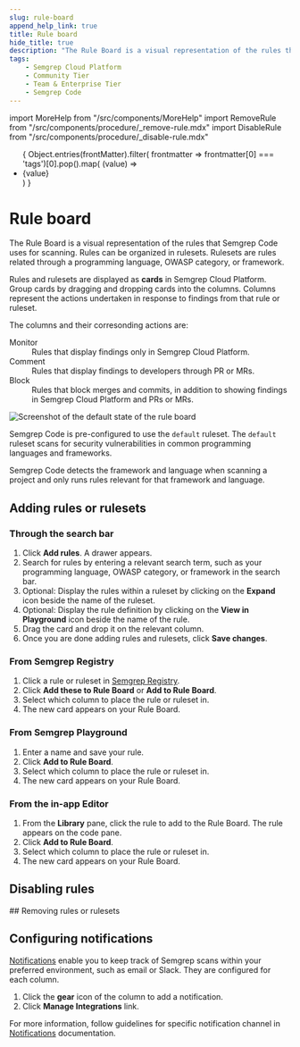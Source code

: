 ```yaml
---
slug: rule-board
append_help_link: true
title: Rule board
hide_title: true
description: "The Rule Board is a visual representation of the rules that Semgrep Cloud Platform uses to scan code. Rules are cards, and are grouped into columns representing the actions undertaken (whether to block, comment, or silently monitor) when a finding surfaces."
tags:
    - Semgrep Cloud Platform
    - Community Tier
    - Team & Enterprise Tier
    - Semgrep Code
---
```


import MoreHelp from "/src/components/MoreHelp"
import RemoveRule from "/src/components/procedure/_remove-rule.mdx"
import DisableRule from "/src/components/procedure/_disable-rule.mdx"

<ul id="tag__badge-list">
{
Object.entries(frontMatter).filter(
    frontmatter => frontmatter[0] === 'tags')[0].pop().map(
    (value) => <li class='tag__badge-item'>{value}</li> )
}
</ul>

# Rule board

The Rule Board is a visual representation of the rules that Semgrep Code uses for scanning. Rules can be organized in rulesets. Rulesets are rules related through a programming language, OWASP category, or framework.

Rules and rulesets are displayed as **cards** in Semgrep Cloud Platform. Group cards by dragging and dropping cards into the columns. Columns represent the actions undertaken in response to findings from that rule or ruleset.

The columns and their corresonding actions are:

<dl>
    <dt>Monitor</dt>
    <dd>Rules that display findings only in Semgrep Cloud Platform.</dd>
    <dt>Comment</dt>
    <dd>Rules that display findings to developers through PR or MRs.</dd>
    <dt>Block</dt>
    <dd>Rules that block merges and commits, in addition to showing findings in Semgrep Cloud Platform and PRs or MRs.</dd>
</dl>

![Screenshot of the default state of the rule board](/img/rule-board.png)

Semgrep Code is pre-configured to use the `default` ruleset. The `default` ruleset scans for security vulnerabilities in common programming languages and frameworks.

Semgrep Code detects the framework and language when scanning a project and only runs rules relevant for that framework and language.

## Adding rules or rulesets

### Through the search bar

1. Click **Add rules**. A drawer appears.
2. Search for rules by entering a relevant search term, such as your programming language, OWASP category, or framework in the search bar.
3. Optional: Display the rules within a ruleset by clicking on the **Expand** icon beside the name of the ruleset.
4. Optional: Display the rule definition by clicking on the **View in Playground** icon beside the name of the rule.
5. Drag the card and drop it on the relevant column.
6. Once you are done adding rules and rulesets, click **Save changes**.

### From Semgrep Registry

1. Click a rule or ruleset in [Semgrep Registry](https://semgrep.dev/r/).
2. Click **Add these to Rule Board** or **Add to Rule Board**.
3. Select which column to place the rule or ruleset in. 
4. The new card appears on your Rule Board.

### From Semgrep Playground

1. Enter a name and save your rule.
2. Click **Add to Rule Board**.
3. Select which column to place the rule or ruleset in. 
4. The new card appears on your Rule Board.

### From the in-app Editor

1. From the **Library** pane, click the rule to add to the Rule Board. The rule appears on the code pane.
2. Click **Add to Rule Board**.
3. Select which column to place the rule or ruleset in. 
4. The new card appears on your Rule Board.

## Disabling rules

<DisableRule />
## Removing rules or rulesets

<RemoveRule />

## Configuring notifications

[Notifications](../notifications) enable you to keep track of Semgrep scans within your preferred environment, such as email or Slack. They are configured for each column.

1. Click the <i class="fa-solid fa-gear"></i> **gear** icon of the column to add a notification.
2. Click **Manage Integrations** link.

For more information, follow guidelines for specific notification channel in [Notifications](../notifications) documentation.

<MoreHelp />
